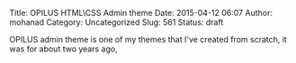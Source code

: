 Title: OPILUS HTML\CSS Admin theme
Date: 2015-04-12 06:07
Author: mohanad
Category: Uncategorized
Slug: 561
Status: draft

OPILUS admin theme is one of my themes that I've created from scratch, it was for about two years ago, 
